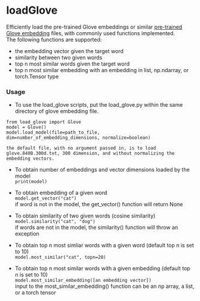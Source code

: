 # loadGlove
Efficiently load the pre-trained Glove embeddings or similar [pre-trained Glove embedding](https://nlp.stanford.edu/projects/glove/) files, with commonly used functions implemented.  
The following functions are supported:
  * the embedding vector given the target word  
  * similarity between two given words  
  * top n most similar words given the target word  
  * top n most similar embedding with an embedding in list, np.ndarray, or torch.Tensor type  
  
### Usage
* To use the load_glove scripts, put the load_glove.py within the same directory of glove embedding file.  

```
from load_glove import Glove
model = Glove()
model.load_model(file=path_to_file, dim=number_of_embedding_dimensions, normalize=boolean)
```

    the default file, with no argument passed in, is to load glove.840B.300d.txt, 300 dimension, and without normalizing the embedding vectors.  
  

* To obtain number of embeddings and vector dimensions loaded by the model  
  `print(model)`
  
* To obtain embedding of a given word  
  `model.get_vector("cat")`  
  if word is not in the model, the get_vector() function will return None  
  
* To obtain similarity of two given words (cosine similarity)  
  `model.similarity("cat", "dog")`  
  if words are not in the model, the similarity() function will throw an exception  

* To obtain top n most simliar words with a given word (default top n is set to 10)  
  `model.most_similar("cat", topn=20)`  
  
* To obtain top n most similar words with a given embedding (default top n is set to 10)  
  `model.most_similar_embedding([an embedding vector])`  
  input to the most_similar_embedding() function can be an np array, a list, or a torch tensor  
